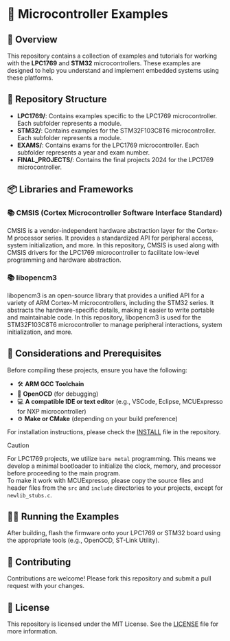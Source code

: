 # 🚀 Microcontroller Examples

## 📝 Overview

This repository contains a collection of examples and tutorials for working with the **LPC1769** and **STM32** microcontrollers. These examples are designed to help you understand and implement embedded systems using these platforms.

## 📁 Repository Structure

- **LPC1769/**: Contains examples specific to the LPC1769 microcontroller. Each subfolder represents a module.
- **STM32/**: Contains examples for the STM32F103C8T6 microcontroller. Each subfolder represents a module.
- **EXAMS/**: Contains exams for the LPC1769 microcontroller. Each subfolder represents a year and exam number.
- **FINAL_PROJECTS/**: Contains the final projects 2024 for the LPC1769 microcontroller.

## 📦 Libraries and Frameworks

### 📚 CMSIS (Cortex Microcontroller Software Interface Standard)

CMSIS is a vendor-independent hardware abstraction layer for the Cortex-M processor series. It provides a standardized API for peripheral access, system initialization, and more. In this repository, CMSIS is used along with CMSIS drivers for the LPC1769 microcontroller to facilitate low-level programming and hardware abstraction.

### 📚 libopencm3

libopencm3 is an open-source library that provides a unified API for a variety of ARM Cortex-M microcontrollers, including the STM32 series. It abstracts the hardware-specific details, making it easier to write portable and maintainable code. In this repository, libopencm3 is used for the STM32F103C8T6 microcontroller to manage peripheral interactions, system initialization, and more.

## 🔧 Considerations and Prerequisites

Before compiling these projects, ensure you have the following:

- 🛠️ **ARM GCC Toolchain**
- 🐞 **OpenOCD** (for debugging)
- 💻 **A compatible IDE or text editor** (e.g., VSCode, Eclipse, MCUExpresso for NXP microcontroller)
- ⚙️ **Make or CMake** (depending on your build preference)

For installation instructions, please check the [INSTALL](INSTALL) file in the repository.

> [!CAUTION]
> For LPC1769 projects, we utilize `bare metal` programming. This means we develop a minimal bootloader to initialize the clock, memory, and processor before proceeding to the main program.  
> To make it work with MCUExpresso, please copy the source files and header files from the `src` and `include` directories to your projects, except for `newlib_stubs.c`.

## 🏃‍♂️ Running the Examples

After building, flash the firmware onto your LPC1769 or STM32 board using the appropriate tools (e.g., OpenOCD, ST-Link Utility).

## 🤝 Contributing

Contributions are welcome! Please fork this repository and submit a pull request with your changes.

## 📄 License

This repository is licensed under the MIT License. See the [LICENSE](LICENSE) file for more information.
